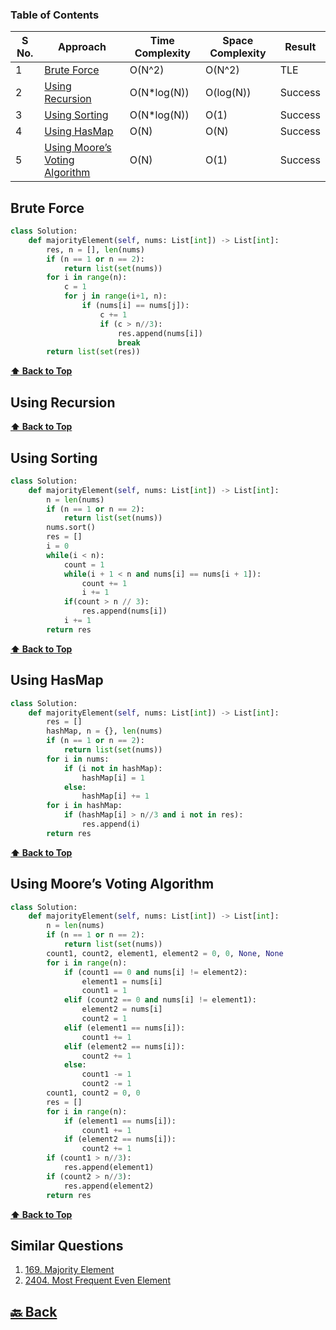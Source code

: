 ### Table of Contents

| S No. | Approach                                                          | Time Complexity | Space Complexity | Result  |
| ----- | ----------------------------------------------------------------- | --------------- | ---------------- | ------- |
| 1     | [Brute Force](#Brute-Force)                                       | O(N^2)          | O(N^2)           | TLE     |
| 2     | [Using Recursion](#Using-Recursion)                               | O(N*log(N))     | O(log(N))        | Success |
| 3     | [Using Sorting](#Using-Sorting)                                   | O(N*log(N))     | O(1)             | Success |
| 4     | [Using HasMap](#Using-HasMap)                                     | O(N)            | O(N)             | Success |
| 5     | [Using Moore’s Voting Algorithm](#Using-Moore’s-Voting-Algorithm) | O(N)            | O(1)             | Success |

### <h2>Brute Force</h2>

```py
class Solution:
    def majorityElement(self, nums: List[int]) -> List[int]:
        res, n = [], len(nums)
        if (n == 1 or n == 2):
            return list(set(nums))
        for i in range(n):
            c = 1
            for j in range(i+1, n):
                if (nums[i] == nums[j]):
                    c += 1
                    if (c > n//3):
                        res.append(nums[i])
                        break
        return list(set(res))
```

**[⬆ Back to Top](#table-of-contents)**

### <h2>Using Recursion</h2>

**[⬆ Back to Top](#table-of-contents)**

### <h2>Using Sorting</h2>

```py
class Solution:
    def majorityElement(self, nums: List[int]) -> List[int]:
        n = len(nums)
        if (n == 1 or n == 2):
            return list(set(nums))
        nums.sort()
        res = []
        i = 0
        while(i < n):
            count = 1
            while(i + 1 < n and nums[i] == nums[i + 1]):
                count += 1
                i += 1
            if(count > n // 3):
                res.append(nums[i])
            i += 1
        return res
```

**[⬆ Back to Top](#table-of-contents)**

### <h2>Using HasMap</h2>

```py
class Solution:
    def majorityElement(self, nums: List[int]) -> List[int]:
        res = []
        hashMap, n = {}, len(nums)
        if (n == 1 or n == 2):
            return list(set(nums))
        for i in nums:
            if (i not in hashMap):
                hashMap[i] = 1
            else:
                hashMap[i] += 1
        for i in hashMap:
            if (hashMap[i] > n//3 and i not in res):
                res.append(i)
        return res
```

**[⬆ Back to Top](#table-of-contents)**

### <h2>Using Moore’s Voting Algorithm</h2>

```py
class Solution:
    def majorityElement(self, nums: List[int]) -> List[int]:
        n = len(nums)
        if (n == 1 or n == 2):
            return list(set(nums))
        count1, count2, element1, element2 = 0, 0, None, None
        for i in range(n):
            if (count1 == 0 and nums[i] != element2):
                element1 = nums[i]
                count1 = 1
            elif (count2 == 0 and nums[i] != element1):
                element2 = nums[i]
                count2 = 1
            elif (element1 == nums[i]):
                count1 += 1
            elif (element2 == nums[i]):
                count2 += 1
            else:
                count1 -= 1
                count2 -= 1
        count1, count2 = 0, 0
        res = []
        for i in range(n):
            if (element1 == nums[i]):
                count1 += 1
            if (element2 == nums[i]):
                count2 += 1
        if (count1 > n//3):
            res.append(element1)
        if (count2 > n//3):
            res.append(element2)
        return res
```

**[⬆ Back to Top](#table-of-contents)**


<h2>Similar Questions</h2>

1. <a href="https://leetcode.com/problems/majority-element/description/">169. Majority Element</a>
2. <a href="https://leetcode.com/problems/most-frequent-even-element/description/">2404. Most Frequent Even Element</a>

<h2><a href="https://github.com/sanjay9616/Striver-180/blob/master/README.md"> 🔙 Back</a></h2>
